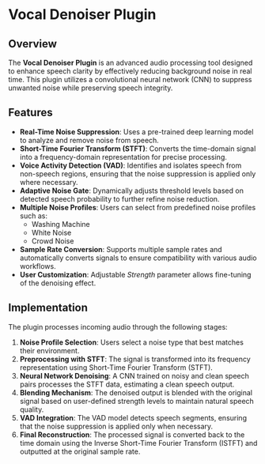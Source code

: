# Vocal Denoiser Plugin

## Overview
The **Vocal Denoiser Plugin** is an advanced audio processing tool designed to enhance speech clarity by effectively reducing background noise in real time. This plugin utilizes a convolutional neural network (CNN) to suppress unwanted noise while preserving speech integrity.

## Features
- **Real-Time Noise Suppression**: Uses a pre-trained deep learning model to analyze and remove noise from speech.
- **Short-Time Fourier Transform (STFT)**: Converts the time-domain signal into a frequency-domain representation for precise processing.
- **Voice Activity Detection (VAD)**: Identifies and isolates speech from non-speech regions, ensuring that the noise suppression is applied only where necessary.
- **Adaptive Noise Gate**: Dynamically adjusts threshold levels based on detected speech probability to further refine noise reduction.
- **Multiple Noise Profiles**: Users can select from predefined noise profiles such as:
  - Washing Machine
  - White Noise
  - Crowd Noise
- **Sample Rate Conversion**: Supports multiple sample rates and automatically converts signals to ensure compatibility with various audio workflows.
- **User Customization**: Adjustable *Strength* parameter allows fine-tuning of the denoising effect.

## Implementation
The plugin processes incoming audio through the following stages:
1. **Noise Profile Selection**: Users select a noise type that best matches their environment.
2. **Preprocessing with STFT**: The signal is transformed into its frequency representation using Short-Time Fourier Transform (STFT).
3. **Neural Network Denoising**: A CNN trained on noisy and clean speech pairs processes the STFT data, estimating a clean speech output.
4. **Blending Mechanism**: The denoised output is blended with the original signal based on user-defined strength levels to maintain natural speech quality.
5. **VAD Integration**: The VAD model detects speech segments, ensuring that the noise suppression is applied only when necessary.
6. **Final Reconstruction**: The processed signal is converted back to the time domain using the Inverse Short-Time Fourier Transform (ISTFT) and outputted at the original sample rate.

